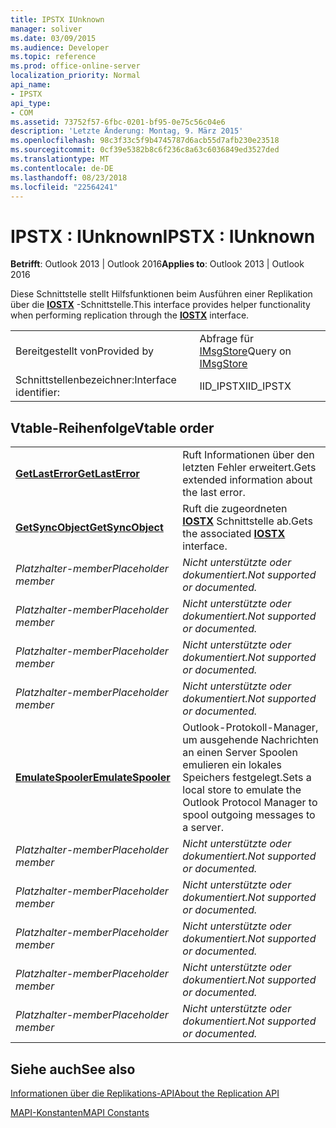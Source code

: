 ```yaml
---
title: IPSTX IUnknown
manager: soliver
ms.date: 03/09/2015
ms.audience: Developer
ms.topic: reference
ms.prod: office-online-server
localization_priority: Normal
api_name:
- IPSTX
api_type:
- COM
ms.assetid: 73752f57-6fbc-0201-bf95-0e75c56c04e6
description: 'Letzte Änderung: Montag, 9. März 2015'
ms.openlocfilehash: 98c3f33c5f9b4745787d6acb55d7afb230e23518
ms.sourcegitcommit: 0cf39e5382b8c6f236c8a63c6036849ed3527ded
ms.translationtype: MT
ms.contentlocale: de-DE
ms.lasthandoff: 08/23/2018
ms.locfileid: "22564241"
---
```

# <a name="ipstx--iunknown"></a><span data-ttu-id="65ba3-103">IPSTX : IUnknown</span><span class="sxs-lookup"><span data-stu-id="65ba3-103">IPSTX : IUnknown</span></span>

  
  
<span data-ttu-id="65ba3-104">**Betrifft**: Outlook 2013 | Outlook 2016</span><span class="sxs-lookup"><span data-stu-id="65ba3-104">**Applies to**: Outlook 2013 | Outlook 2016</span></span> 
  
<span data-ttu-id="65ba3-105">Diese Schnittstelle stellt Hilfsfunktionen beim Ausführen einer Replikation über die **[IOSTX](iostxiunknown.md)** -Schnittstelle.</span><span class="sxs-lookup"><span data-stu-id="65ba3-105">This interface provides helper functionality when performing replication through the **[IOSTX](iostxiunknown.md)** interface.</span></span> 
  
|||
|:-----|:-----|
|<span data-ttu-id="65ba3-106">Bereitgestellt von</span><span class="sxs-lookup"><span data-stu-id="65ba3-106">Provided by</span></span>  <br/> |<span data-ttu-id="65ba3-107">Abfrage für [IMsgStore](imsgstoreimapiprop.md)</span><span class="sxs-lookup"><span data-stu-id="65ba3-107">Query on [IMsgStore](imsgstoreimapiprop.md)</span></span> <br/> |
|<span data-ttu-id="65ba3-108">Schnittstellenbezeichner:</span><span class="sxs-lookup"><span data-stu-id="65ba3-108">Interface identifier:</span></span>  <br/> |<span data-ttu-id="65ba3-109">IID_IPSTX</span><span class="sxs-lookup"><span data-stu-id="65ba3-109">IID_IPSTX</span></span>  <br/> |
   
## <a name="vtable-order"></a><span data-ttu-id="65ba3-110">Vtable-Reihenfolge</span><span class="sxs-lookup"><span data-stu-id="65ba3-110">Vtable order</span></span>

|||
|:-----|:-----|
|<span data-ttu-id="65ba3-111">**[GetLastError](ipstx-getlasterror.md)**</span><span class="sxs-lookup"><span data-stu-id="65ba3-111">**[GetLastError](ipstx-getlasterror.md)**</span></span> <br/> |<span data-ttu-id="65ba3-112">Ruft Informationen über den letzten Fehler erweitert.</span><span class="sxs-lookup"><span data-stu-id="65ba3-112">Gets extended information about the last error.</span></span>  <br/> |
|<span data-ttu-id="65ba3-113">**[GetSyncObject](ipstx-getsyncobject.md)**</span><span class="sxs-lookup"><span data-stu-id="65ba3-113">**[GetSyncObject](ipstx-getsyncobject.md)**</span></span> <br/> |<span data-ttu-id="65ba3-114">Ruft die zugeordneten **[IOSTX](iostxiunknown.md)** Schnittstelle ab.</span><span class="sxs-lookup"><span data-stu-id="65ba3-114">Gets the associated **[IOSTX](iostxiunknown.md)** interface.</span></span>  <br/> |
| <span data-ttu-id="65ba3-115">*Platzhalter-member*</span><span class="sxs-lookup"><span data-stu-id="65ba3-115">*Placeholder member*</span></span>  <br/> | <span data-ttu-id="65ba3-116">*Nicht unterstützte oder dokumentiert.*</span><span class="sxs-lookup"><span data-stu-id="65ba3-116">*Not supported or documented.*</span></span>  <br/> |
| <span data-ttu-id="65ba3-117">*Platzhalter-member*</span><span class="sxs-lookup"><span data-stu-id="65ba3-117">*Placeholder member*</span></span>  <br/> | <span data-ttu-id="65ba3-118">*Nicht unterstützte oder dokumentiert.*</span><span class="sxs-lookup"><span data-stu-id="65ba3-118">*Not supported or documented.*</span></span>  <br/> |
| <span data-ttu-id="65ba3-119">*Platzhalter-member*</span><span class="sxs-lookup"><span data-stu-id="65ba3-119">*Placeholder member*</span></span>  <br/> | <span data-ttu-id="65ba3-120">*Nicht unterstützte oder dokumentiert.*</span><span class="sxs-lookup"><span data-stu-id="65ba3-120">*Not supported or documented.*</span></span>  <br/> |
| <span data-ttu-id="65ba3-121">*Platzhalter-member*</span><span class="sxs-lookup"><span data-stu-id="65ba3-121">*Placeholder member*</span></span>  <br/> | <span data-ttu-id="65ba3-122">*Nicht unterstützte oder dokumentiert.*</span><span class="sxs-lookup"><span data-stu-id="65ba3-122">*Not supported or documented.*</span></span>  <br/> |
|<span data-ttu-id="65ba3-123">**[EmulateSpooler](ipstx-emulatespooler.md)**</span><span class="sxs-lookup"><span data-stu-id="65ba3-123">**[EmulateSpooler](ipstx-emulatespooler.md)**</span></span> <br/> |<span data-ttu-id="65ba3-124">Outlook-Protokoll-Manager, um ausgehende Nachrichten an einen Server Spoolen emulieren ein lokales Speichers festgelegt.</span><span class="sxs-lookup"><span data-stu-id="65ba3-124">Sets a local store to emulate the Outlook Protocol Manager to spool outgoing messages to a server.</span></span>  <br/> |
| <span data-ttu-id="65ba3-125">*Platzhalter-member*</span><span class="sxs-lookup"><span data-stu-id="65ba3-125">*Placeholder member*</span></span>  <br/> | <span data-ttu-id="65ba3-126">*Nicht unterstützte oder dokumentiert.*</span><span class="sxs-lookup"><span data-stu-id="65ba3-126">*Not supported or documented.*</span></span>  <br/> |
| <span data-ttu-id="65ba3-127">*Platzhalter-member*</span><span class="sxs-lookup"><span data-stu-id="65ba3-127">*Placeholder member*</span></span>  <br/> | <span data-ttu-id="65ba3-128">*Nicht unterstützte oder dokumentiert.*</span><span class="sxs-lookup"><span data-stu-id="65ba3-128">*Not supported or documented.*</span></span>  <br/> |
| <span data-ttu-id="65ba3-129">*Platzhalter-member*</span><span class="sxs-lookup"><span data-stu-id="65ba3-129">*Placeholder member*</span></span>  <br/> | <span data-ttu-id="65ba3-130">*Nicht unterstützte oder dokumentiert.*</span><span class="sxs-lookup"><span data-stu-id="65ba3-130">*Not supported or documented.*</span></span>  <br/> |
| <span data-ttu-id="65ba3-131">*Platzhalter-member*</span><span class="sxs-lookup"><span data-stu-id="65ba3-131">*Placeholder member*</span></span>  <br/> | <span data-ttu-id="65ba3-132">*Nicht unterstützte oder dokumentiert.*</span><span class="sxs-lookup"><span data-stu-id="65ba3-132">*Not supported or documented.*</span></span>  <br/> |
| <span data-ttu-id="65ba3-133">*Platzhalter-member*</span><span class="sxs-lookup"><span data-stu-id="65ba3-133">*Placeholder member*</span></span>  <br/> | <span data-ttu-id="65ba3-134">*Nicht unterstützte oder dokumentiert.*</span><span class="sxs-lookup"><span data-stu-id="65ba3-134">*Not supported or documented.*</span></span>  <br/> |
   
## <a name="see-also"></a><span data-ttu-id="65ba3-135">Siehe auch</span><span class="sxs-lookup"><span data-stu-id="65ba3-135">See also</span></span>



[<span data-ttu-id="65ba3-136">Informationen über die Replikations-API</span><span class="sxs-lookup"><span data-stu-id="65ba3-136">About the Replication API</span></span>](about-the-replication-api.md)
  
[<span data-ttu-id="65ba3-137">MAPI-Konstanten</span><span class="sxs-lookup"><span data-stu-id="65ba3-137">MAPI Constants</span></span>](mapi-constants.md)

